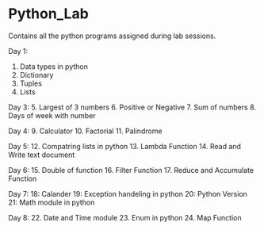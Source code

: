 # Python_Lab
Contains all the python programs assigned during lab sessions.

Day 1:
1. Data types in python
2. Dictionary
3. Tuples
4. Lists 

Day 3:
5. Largest of 3 numbers
6. Positive or Negative
7. Sum of numbers
8. Days of week with number

Day 4:
9. Calculator
10. Factorial
11. Palindrome

Day 5:
12. Compatring lists in python
13. Lambda Function
14. Read and Write text document

Day 6:
15. Double of function
16. Filter Function
17. Reduce and Accumulate Function

Day 7:
18: Calander 
19: Exception handeling in python
20: Python Version
21: Math module in python

Day 8:
22. Date and Time module 
23. Enum in python
24. Map Function





